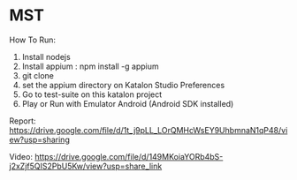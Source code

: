 # MST
How To Run:
1. Install nodejs
2. Install appium : npm install -g appium
3. git clone
4. set the appium directory on Katalon Studio Preferences
6. Go to test-suite on this katalon project
7. Play or Run with Emulator Android (Android SDK installed)



Report:
https://drive.google.com/file/d/1t_j9pLL_LOrQMHcWsEY9UhbmnaN1qP48/view?usp=sharing


Video:
https://drive.google.com/file/d/149MKoiaYORb4bS-j2xZjf5QIS2PbU5Kw/view?usp=share_link
